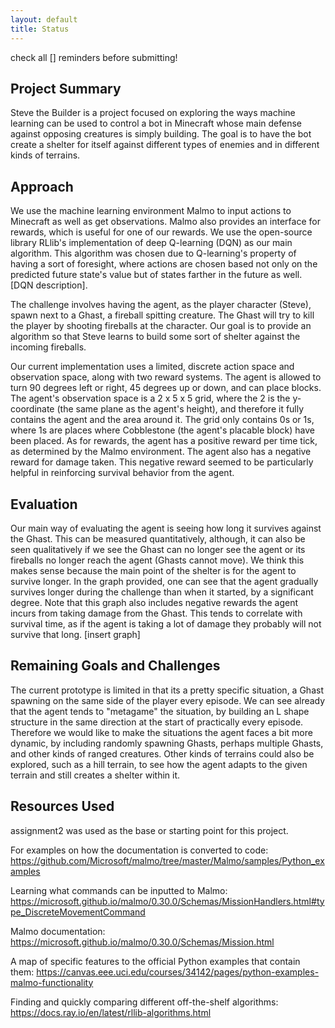 ```yaml
---
layout: default
title: Status
---
```

check all [] reminders before submitting!

## Project Summary
Steve the Builder is a project focused on exploring the ways machine learning can be used to control a bot in Minecraft whose main defense against opposing creatures is simply building. The goal is to have the bot create a shelter for itself against different types of enemies and in different kinds of terrains.

## Approach
We use the machine learning environment Malmo to input actions to Minecraft as well as get observations. Malmo also provides an interface for rewards, which is useful for one of our rewards. We use the open-source library RLlib's implementation of deep Q-learning (DQN) as our main algorithm. This algorithm was chosen due to Q-learning's property of having a sort of foresight, where actions are chosen based not only on the predicted future state's value but of states farther in the future as well. [DQN description].

The challenge involves having the agent, as the player character (Steve), spawn next to a Ghast, a fireball spitting creature. The Ghast will try to kill the player by shooting fireballs at the character. Our goal is to provide an algorithm so that Steve learns to build some sort of shelter against the incoming fireballs.

Our current implementation uses a limited, discrete action space and observation space, along with two reward systems. The agent is allowed to turn 90 degrees left or right, 45 degrees up or down, and can place blocks. The agent's observation space is a 2 x 5 x 5 grid, where the 2 is the y-coordinate (the same plane as the agent's height), and therefore it fully contains the agent and the area around it. The grid only contains 0s or 1s, where 1s are places where Cobblestone (the agent's placable block) have been placed. As for rewards, the agent has a positive reward per time tick, as determined by the Malmo environment. The agent also has a negative reward for damage taken. This negative reward seemed to be particularly helpful in reinforcing survival behavior from the agent.

## Evaluation
Our main way of evaluating the agent is seeing how long it survives against the Ghast. This can be measured quantitatively, although, it can also be seen qualitatively if we see the Ghast can no longer see the agent or its fireballs no longer reach the agent (Ghasts cannot move). We think this makes sense because the main point of the shelter is for the agent to survive longer. In the graph provided, one can see that the agent gradually survives longer during the challenge than when it started, by a significant degree. Note that this graph also includes negative rewards the agent incurs from taking damage from the Ghast. This tends to correlate with survival time, as if the agent is taking a lot of damage they probably will not survive that long. [insert graph]

## Remaining Goals and Challenges
The current prototype is limited in that its a pretty specific situation, a Ghast spawning on the same side of the player every episode. We can see already that the agent tends to "metagame" the situation, by building an L shape structure in the same direction at the start of practically every episode. Therefore we would like to make the situations the agent faces a bit more dynamic, by including randomly spawning Ghasts, perhaps multiple Ghasts, and other kinds of ranged creatures. Other kinds of terrains could also be explored, such as a hill terrain, to see how the agent adapts to the given terrain and still creates a shelter within it.

## Resources Used
assignment2 was used as the base or starting point for this project.

For examples on how the documentation is converted to code:
https://github.com/Microsoft/malmo/tree/master/Malmo/samples/Python_examples

Learning what commands can be inputted to Malmo:
https://microsoft.github.io/malmo/0.30.0/Schemas/MissionHandlers.html#type_DiscreteMovementCommand

Malmo documentation:
https://microsoft.github.io/malmo/0.30.0/Schemas/Mission.html

A map of specific features to the official Python examples that contain them:
https://canvas.eee.uci.edu/courses/34142/pages/python-examples-malmo-functionality

Finding and quickly comparing different off-the-shelf algorithms:
https://docs.ray.io/en/latest/rllib-algorithms.html